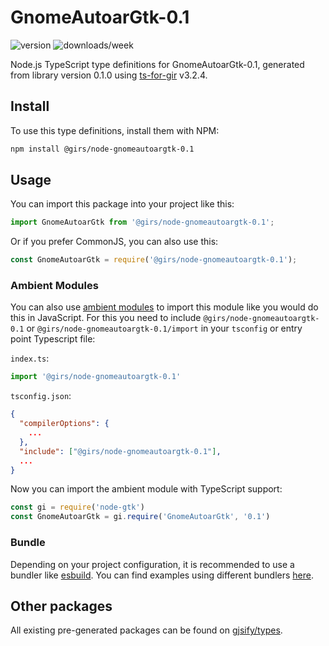 
# GnomeAutoarGtk-0.1

![version](https://img.shields.io/npm/v/@girs/node-gnomeautoargtk-0.1)
![downloads/week](https://img.shields.io/npm/dw/@girs/node-gnomeautoargtk-0.1)


Node.js TypeScript type definitions for GnomeAutoarGtk-0.1, generated from library version 0.1.0 using [ts-for-gir](https://github.com/gjsify/ts-for-gir) v3.2.4.


## Install

To use this type definitions, install them with NPM:
```bash
npm install @girs/node-gnomeautoargtk-0.1
```

## Usage

You can import this package into your project like this:
```ts
import GnomeAutoarGtk from '@girs/node-gnomeautoargtk-0.1';
```

Or if you prefer CommonJS, you can also use this:
```ts
const GnomeAutoarGtk = require('@girs/node-gnomeautoargtk-0.1');
```

### Ambient Modules

You can also use [ambient modules](https://github.com/gjsify/ts-for-gir/tree/main/packages/cli#ambient-modules) to import this module like you would do this in JavaScript.
For this you need to include `@girs/node-gnomeautoargtk-0.1` or `@girs/node-gnomeautoargtk-0.1/import` in your `tsconfig` or entry point Typescript file:

`index.ts`:
```ts
import '@girs/node-gnomeautoargtk-0.1'
```

`tsconfig.json`:
```json
{
  "compilerOptions": {
    ...
  },
  "include": ["@girs/node-gnomeautoargtk-0.1"],
  ...
}
```

Now you can import the ambient module with TypeScript support: 

```ts
const gi = require('node-gtk')
const GnomeAutoarGtk = gi.require('GnomeAutoarGtk', '0.1')
```


### Bundle

Depending on your project configuration, it is recommended to use a bundler like [esbuild](https://esbuild.github.io/). You can find examples using different bundlers [here](https://github.com/gjsify/ts-for-gir/tree/main/examples).

## Other packages

All existing pre-generated packages can be found on [gjsify/types](https://github.com/gjsify/types).

